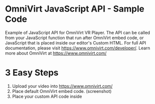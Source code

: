 # OmniVirt JavaScript API - Sample Code
Example of JavaScript API for OmniVirt VR Player. The API can be called from your JavaScript function that run after OmniVirt embed code, or JavaScript that is placed inside our editor's Custom HTML. For full API documentation, please visit https://www.omnivirt.com/developer/. Learn more about OmniVirt at https://www.omnivirt.com/

# 3 Easy Steps
1. Upload your video into https://www.omnivirt.com/
2. Place default OmniVirt embed code. (screenshot)
3. Place your custom API code inside <script> tag below default OmniVirt embed code
